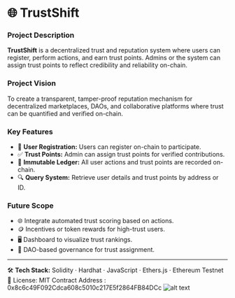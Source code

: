 # 🌐 TrustShift

### Project Description  
**TrustShift** is a decentralized trust and reputation system where users can register, perform actions, and earn trust points. Admins or the system can assign trust points to reflect credibility and reliability on-chain.

### Project Vision  
To create a transparent, tamper-proof reputation mechanism for decentralized marketplaces, DAOs, and collaborative platforms where trust can be quantified and verified on-chain.

### Key Features  
- 📝 **User Registration:** Users can register on-chain to participate.  
- ✅ **Trust Points:** Admin can assign trust points for verified contributions.  
- 📜 **Immutable Ledger:** All user actions and trust points are recorded on-chain.  
- 🔍 **Query System:** Retrieve user details and trust points by address or ID.

### Future Scope  
- 🌐 Integrate automated trust scoring based on actions.  
- 🪙 Incentives or token rewards for high-trust users.  
- 🖥 Dashboard to visualize trust rankings.  
- 🤝 DAO-based governance for trust assignment.  

---

🛠 **Tech Stack:** Solidity · Hardhat · JavaScript · Ethers.js · Ethereum Testnet  
📄 License: MIT
Contract Address : 0x8c6c49F092Cdca608c5010c217E5f2864FB84DCc
![alt text](TrustShift.png)
